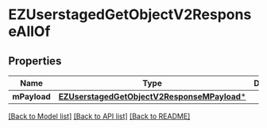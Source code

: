 # EZUserstagedGetObjectV2ResponseAllOf

## Properties
Name | Type | Description | Notes
------------ | ------------- | ------------- | -------------
**mPayload** | [**EZUserstagedGetObjectV2ResponseMPayload***](EZUserstagedGetObjectV2ResponseMPayload.md) |  | 

[[Back to Model list]](../README.md#documentation-for-models) [[Back to API list]](../README.md#documentation-for-api-endpoints) [[Back to README]](../README.md)


